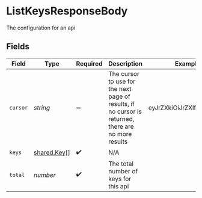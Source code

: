 # ListKeysResponseBody

The configuration for an api


## Fields

| Field                                                                                               | Type                                                                                                | Required                                                                                            | Description                                                                                         | Example                                                                                             |
| --------------------------------------------------------------------------------------------------- | --------------------------------------------------------------------------------------------------- | --------------------------------------------------------------------------------------------------- | --------------------------------------------------------------------------------------------------- | --------------------------------------------------------------------------------------------------- |
| `cursor`                                                                                            | *string*                                                                                            | :heavy_minus_sign:                                                                                  | The cursor to use for the next page of results, if no cursor is returned, there are no more results | eyJrZXkiOiJrZXlfMTIzNCJ9                                                                            |
| `keys`                                                                                              | [shared.Key](../../../sdk/models/shared/key.md)[]                                                   | :heavy_check_mark:                                                                                  | N/A                                                                                                 |                                                                                                     |
| `total`                                                                                             | *number*                                                                                            | :heavy_check_mark:                                                                                  | The total number of keys for this api                                                               |                                                                                                     |